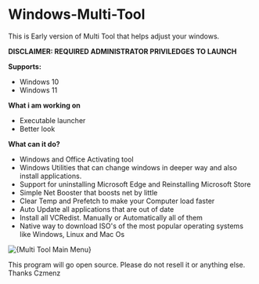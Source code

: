 # Windows-Multi-Tool

This is Early version of Multi Tool that helps adjust your windows.

**DISCLAIMER: REQUIRED ADMINISTRATOR PRIVILEDGES TO LAUNCH**

**Supports:**
- Windows 10
- Windows 11


**What i am working on**
- Executable launcher
- Better look


**What can it do?**

- Windows and Office Activating tool
- Windows Utilities that can change windows in deeper way and also install applications.
- Support for uninstalling Microsoft Edge and Reinstalling Microsoft Store
- Simple Net Booster that boosts net by little
- Clear Temp and Prefetch to make your Computer load faster
- Auto Update all applications that are out of date
- Install all VCRedist. Manually or Automatically all of them
- Native way to download ISO's of the most popular operating systems like Windows, Linux and Mac Os

![{Multi Tool Main Menu}](https://github.com/user-attachments/assets/68e31753-c3b8-4e7f-8787-4bca6fa06272)

This program will go open source. Please do not resell it or anything else. Thanks Czmenz
